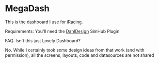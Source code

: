 # MegaDash

This is the dashboard I use for iRacing.

Requirements:  You'll need the [DahlDesign](https://github.com/andreasdahl1987/DahlDesignProperties) SimHub Plugin

FAQ:  Isn't this just Lovely Dashboard?

No.  While I certainly took some design ideas from that work (and with permission), all the screens, layouts, code and datasources are not shared
